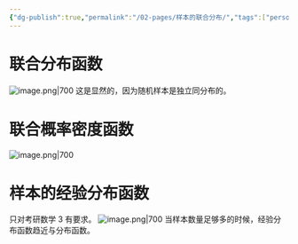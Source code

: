 ```yaml
---
{"dg-publish":true,"permalink":"/02-pages/样本的联合分布/","tags":["personal/blog","概率论","概念"]}
---
```


# 联合分布函数
![image.png|700](https://yelanyanyu-img-bed.oss-cn-hangzhou.aliyuncs.com/img/blog/2024/06/20240621153924.png)
这是显然的，因为随机样本是独立同分布的。
# 联合概率密度函数
![image.png|700](https://yelanyanyu-img-bed.oss-cn-hangzhou.aliyuncs.com/img/blog/2024/06/20240621153942.png)


# 样本的经验分布函数
只对考研数学 3 有要求。
![image.png|700](https://yelanyanyu-img-bed.oss-cn-hangzhou.aliyuncs.com/img/blog/2024/06/20240621153958.png)
当样本数量足够多的时候，经验分布函数趋近与分布函数。